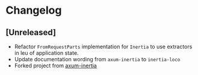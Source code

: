 # Changelog

## [Unreleased]
- Refactor `FromRequestParts` implementation for `Inertia` to use extractors in leu of
  application state.
- Update documentation wording from `axum-inertia` to `inertia-loco`
- Forked project from [axum-inertia](https://github.com/mjhoy/axum-inertia)
